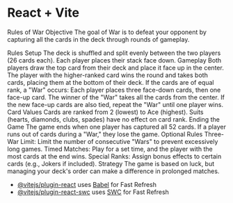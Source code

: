 # React + Vite

Rules of War
Objective
The goal of War is to defeat your opponent by capturing all the cards in the deck through rounds of gameplay.

Rules
Setup
The deck is shuffled and split evenly between the two players (26 cards each).
Each player places their stack face down.
Gameplay
Both players draw the top card from their deck and place it face up in the center.
The player with the higher-ranked card wins the round and takes both cards, placing them at the bottom of their deck.
If the cards are of equal rank, a "War" occurs:
Each player places three face-down cards, then one face-up card.
The winner of the "War" takes all the cards from the center.
If the new face-up cards are also tied, repeat the "War" until one player wins.
Card Values
Cards are ranked from 2 (lowest) to Ace (highest).
Suits (hearts, diamonds, clubs, spades) have no effect on card rank.
Ending the Game
The game ends when one player has captured all 52 cards.
If a player runs out of cards during a "War," they lose the game.
Optional Rules
Three-War Limit: Limit the number of consecutive "Wars" to prevent excessively long games.
Timed Matches: Play for a set time, and the player with the most cards at the end wins.
Special Ranks: Assign bonus effects to certain cards (e.g., Jokers if included).
Strategy
The game is based on luck, but managing your deck's order can make a difference in prolonged matches.


- [@vitejs/plugin-react](https://github.com/vitejs/vite-plugin-react/blob/main/packages/plugin-react/README.md) uses [Babel](https://babeljs.io/) for Fast Refresh
- [@vitejs/plugin-react-swc](https://github.com/vitejs/vite-plugin-react-swc) uses [SWC](https://swc.rs/) for Fast Refresh
